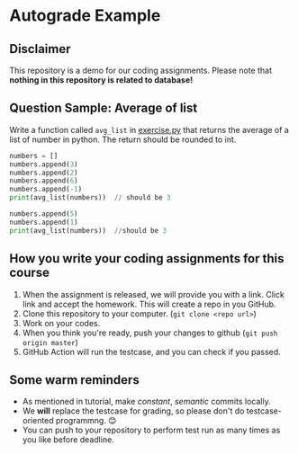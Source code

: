 # Autograde Example

## Disclaimer

This repository is a demo for our coding assignments. Please note that **nothing in this repository is related to database!**

## Question Sample: Average of list

Write a function called `avg_list` in [exercise.py](https://github.com/SE-starshippilot/autograde_example/blob/master/src/exercise.py) that returns the average of a list of number in python. The return should be rounded to int.

```python
numbers = []
numbers.append(3)
numbers.append(2)
numbers.append(6)
numbers.append(-1)
print(avg_list(numbers))  // should be 3

numbers.append(5)
numbers.append(1)
print(avg_list(numbers))  //should be 3
```

## How you write your coding assignments for this course

1. When the assignment is released, we will provide you with a link. Click link and accept the homework. This will create a repo in you GitHub.
2. Clone this repository to your computer. (`git clone <repo url>`)
3. Work on your codes.
4. When you think you're ready, push your changes to github (`git push origin master`)
5. GitHub Action will run the testcase, and you can check if you passed.

## Some warm reminders

- As mentioned in tutorial, make *constant*, *semantic* commits locally.
- We **will** replace the testcase for grading, so please don't do testcase-oriented programmng. 😊
- You can push to your repository to perform test run as many times as you like before deadline.
